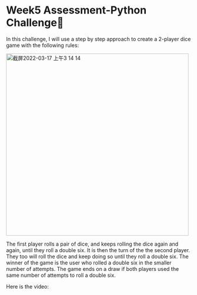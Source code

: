 # Week5 Assessment-Python Challenge🤖
In this challenge, I will use a step by step approach to create a 2-player dice game with the following rules:<br>

<img width="496" alt="截屏2022-03-17 上午3 14 14" src="https://user-images.githubusercontent.com/91971211/158729446-d00c52de-8af7-41d3-a05f-47b4bd5431af.png">

The first player rolls a pair of dice, and keeps rolling the dice again and again, until they roll a double six.
It is then the turn of the the second player. They too will roll the dice and keep doing so until they roll a double six.
The winner of the game is the user who rolled a double six in the smaller number of attempts.
The game ends on a draw if both players used the same number of attempts to roll a double six.

Here is the video:
